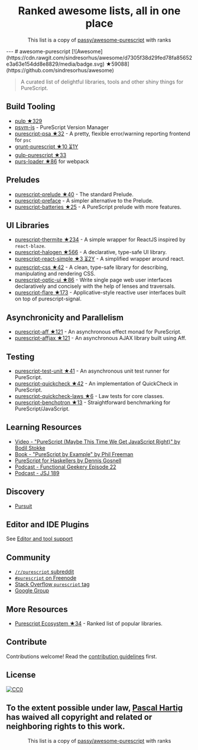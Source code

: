 <h1 align="center">
Ranked awesome lists, all in one place
</h1>
<p align="center">
	This list is a copy of <a href="passy/awesome-purescript">passy/awesome-purescript</a> with ranks
</p>
---
# awesome-purescript [![Awesome](https://cdn.rawgit.com/sindresorhus/awesome/d7305f38d29fed78fa85652e3a63e154dd8e8829/media/badge.svg) ★59088](https://github.com/sindresorhus/awesome)

> A curated list of delightful libraries, tools and other shiny things for PureScript.

## Build Tooling

- [pulp ★329](https://github.com/bodil/pulp)
- [psvm-js](https://github.com/ThomasCrvsr/psvm-js) - PureScript Version Manager
- [purescript-psa ★32](https://github.com/natefaubion/purescript-psa) - A pretty, flexible error/warning reporting frontend for `psc`
- [grunt-purescript ★10 ⏳1Y](https://github.com/purescript-contrib/grunt-purescript)
- [gulp-purescript ★33](https://github.com/purescript-contrib/gulp-purescript)
- [purs-loader ★86](https://github.com/ethul/purs-loader) for webpack

## Preludes

- [purescript-prelude ★40](https://github.com/purescript/purescript-prelude) - The standard Prelude.
- [purescript-preface](https://github.com/paf31/purescript-preface) - A simpler alternative to the Prelude.
- [purescript-batteries ★25](https://github.com/tfausak/purescript-batteries) - A PureScript prelude with more features.

## UI Libraries

- [purescript-thermite ★234](https://github.com/paf31/purescript-thermite) - A simple wrapper for ReactJS inspired by `react-blaze`.
- [purescript-halogen ★566](https://github.com/slamdata/purescript-halogen) - A declarative, type-safe UI library.
- [purescript-react-simple ★3 ⏳2Y](https://github.com/joneshf/purescript-react-simple) - A simplified wrapper around react.
- [purescript-css ★42](https://github.com/slamdata/purescript-css) - A clean, type-safe library for describing, manipulating and rendering CSS.
- [purescript-optic-ui ★86](https://github.com/zrho/purescript-optic-ui) - Write single page web user interfaces declaratively and concisely with the help of lenses and traversals.
- [purescript-flare ★173](https://github.com/sharkdp/purescript-flare) - Applicative-style reactive user interfaces built on top of purescript-signal.

## Asynchronicity and Parallelism

- [purescript-aff ★121](https://github.com/slamdata/purescript-aff) - An asynchronous effect monad for PureScript.
- [purescript-affjax ★121](https://github.com/slamdata/purescript-aff) - An asynchronous AJAX library built using Aff.

## Testing

- [purescript-test-unit ★41](https://github.com/bodil/purescript-test-unit) - An asynchronous unit test runner for PureScript.
- [purescript-quickcheck ★42](https://github.com/purescript/purescript-quickcheck) - An implementation of QuickCheck in PureScript.
- [purescript-quickcheck-laws ★6](https://github.com/garyb/purescript-quickcheck-laws) - Law tests for core classes.
- [purescript-benchotron ★13](https://github.com/hdgarrood/purescript-benchotron) - Straightforward benchmarking for PureScript/JavaScript.

## Learning Resources

- [Video - "PureScript (Maybe This Time We Get JavaScript Right)" by Bodil Stokke](https://www.youtube.com/watch?v=yIlDBPiMb0o)
- [Book - "PureScript by Example" by Phil Freeman](https://leanpub.com/purescript/read)
- [PureScript for Haskellers by Dennis Gosnell](http://www.arow.info/blog/posts/2015-12-17-purescript-intro.html)
- [Podcast - Functional Geekery Episode 22](https://www.functionalgeekery.com/episode-22-lambdaconf-2015-part-1/)
- [Podcast - JSJ 189](https://devchat.tv/js-jabber/189-jsj-purescript-with-john-a-de-goes-and-phil-freeman)

## Discovery

- [Pursuit](https://pursuit.purescript.org/)

## Editor and IDE Plugins

See [Editor and tool support](https://github.com/purescript/purescript/wiki/Editor-and-tool-support)

## Community

- [`/r/purescript` subreddit](http://www.reddit.com/r/purescript)
- [`#purescript` on Freenode](http://webchat.freenode.net/?channels=purescript)
- [Stack Overflow `purescript` tag](http://stackoverflow.com/questions/tagged/purescript)
- [Google Group](https://groups.google.com/forum/#!forum/purescript)

## More Resources

- [Purescript Ecosystem ★34](https://github.com/xgrommx/purescript-ecosystem) - Ranked list of popular libraries.

## Contribute

Contributions welcome! Read the [contribution guidelines](https://github.com/passy/awesome-purescript/blob/master/contributing.md) first.


## License

[![CC0](http://i.creativecommons.org/p/zero/1.0/88x31.png)](http://creativecommons.org/publicdomain/zero/1.0/)

To the extent possible under law, [Pascal Hartig](https://passy.me/) has waived all copyright and related or neighboring rights to this work.
---
<p align="center">
	This list is a copy of <a href="passy/awesome-purescript">passy/awesome-purescript</a> with ranks
</p>

<script>
  (function(i,s,o,g,r,a,m){i['GoogleAnalyticsObject']=r;i[r]=i[r]||function(){
  (i[r].q=i[r].q||[]).push(arguments)},i[r].l=1*new Date();a=s.createElement(o),
  m=s.getElementsByTagName(o)[0];a.async=1;a.src=g;m.parentNode.insertBefore(a,m)
  })(window,document,'script','https://www.google-analytics.com/analytics.js','ga');

  ga('create', 'UA-100705027-1', 'auto');
  ga('send', 'pageview');

</script>
